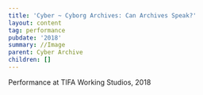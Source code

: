 ```yaml
---
title: 'Cyber ~ Cyborg Archives: Can Archives Speak?'
layout: content
tag: performance
pubdate: '2018'
summary: //Image
parent: Cyber Archive
children: []
---
```

Performance at TIFA Working Studios, 2018
